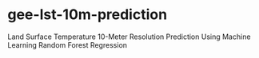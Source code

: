 # gee-lst-10m-prediction
Land Surface Temperature 10-Meter Resolution Prediction Using Machine Learning Random Forest Regression
